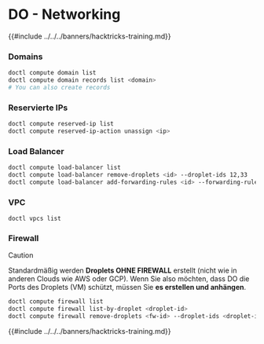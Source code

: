 # DO - Networking

{{#include ../../../banners/hacktricks-training.md}}

### Domains
```bash
doctl compute domain list
doctl compute domain records list <domain>
# You can also create records
```
### Reservierte IPs
```bash
doctl compute reserved-ip list
doctl compute reserved-ip-action unassign <ip>
```
### Load Balancer
```bash
doctl compute load-balancer list
doctl compute load-balancer remove-droplets <id> --droplet-ids 12,33
doctl compute load-balancer add-forwarding-rules <id> --forwarding-rules entry_protocol:tcp,entry_port:3306,...
```
### VPC
```
doctl vpcs list
```
### Firewall

> [!CAUTION]
> Standardmäßig werden **Droplets OHNE FIREWALL** erstellt (nicht wie in anderen Clouds wie AWS oder GCP). Wenn Sie also möchten, dass DO die Ports des Droplets (VM) schützt, müssen Sie **es erstellen und anhängen**.
```bash
doctl compute firewall list
doctl compute firewall list-by-droplet <droplet-id>
doctl compute firewall remove-droplets <fw-id> --droplet-ids <droplet-id>
```
{{#include ../../../banners/hacktricks-training.md}}
